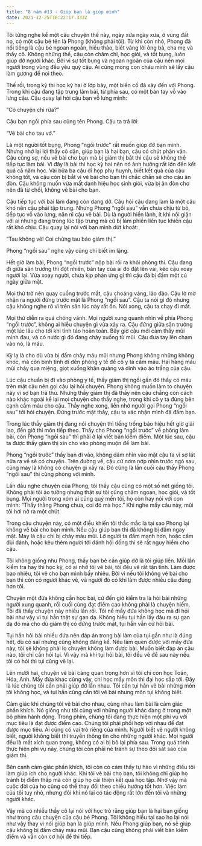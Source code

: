 ```yaml
---
title: "8 năm #13 - Giúp bạn là giúp mình"
date: 2021-12-25T16:22:17.333Z
---
```


Tôi từng nghe kể một câu chuyện thế này, ngày xửa ngày xưa, ở vùng đất nọ, có một cậu bé tên là Phong (không phải tôi). Từ khi còn nhỏ, Phong đã nổi tiếng là cậu bé ngoan ngoãn, hiếu thảo, biết vâng lời ông bà, cha mẹ và thầy cô. Không những thế, cậu còn chăm chỉ, học giỏi, và tốt bụng, luôn giúp đỡ người khác. Bởi vì sự tốt bụng và ngoan ngoãn của cậu nên mọi người trong vùng đều yêu quý cậu. Ai cũng mong con cháu mình sẽ lấy cậu làm gương để noi theo.

Thế rồi, trong kỳ thi học kỳ hai ở lớp bảy, một biến cố đã xảy đến với Phong. Trong khi cậu đang tập trung làm bài, từ phía sau, có một bàn tay vỗ vào lưng cậu. Cậu quay lại hỏi cậu bạn vỗ lưng mình:

“Có chuyện chi rứa?”

Cậu bạn ngồi phía sau cũng tên Phong. Cậu ta trả lời:

“Vẽ bài cho tau vớ.”

Là một người tốt bụng, Phong “ngồi trước” rất muốn giúp đỡ bạn mình. Nhưng nhớ lại lời thầy cô dặn, giúp bạn là hại bạn, cậu có chút phân vân. Cậu cũng sợ, nếu vẽ bài cho bạn mà bị giám thị bắt thì cậu sẽ không thể tiếp tục làm bài. Vì đây là bài thi học kỳ hai nên nó ảnh hưởng rất lớn đến kết quả cả năm học. Vài bữa ba cậu đi họp phụ huynh, biết kết quả của cậu không tốt, và cậu còn bị bắt vì vẽ bài cho bạn thì chắc chắn sẽ cho cậu ăn đòn. Cậu không muốn vừa mất danh hiệu học sinh giỏi, vừa bị ăn đòn cho nên đã từ chối, không vẽ bài cho bạn.

Cậu tiếp tục với bài làm đang còn dang dở. Câu hỏi cậu đang làm là một câu khó nên cậu phải tập trung. Nhưng Phong “ngồi sau” vẫn chưa chịu từ bỏ, tiếp tục vỗ vào lưng, năn nỉ cậu vẽ bài. Dù là người hiền lành, ít khi nổi giận với ai nhưng đang trong lúc tập trung mà cứ bị làm phiền liên tục khiến cậu rất khó chịu. Cậu quay lại nói với bạn mình dứt khoát:

“Tau không vẽ! Coi chừng tau báo giám thị.”

Phong “ngồi sau” nghe vậy cũng chỉ biết im lặng.

Hết giờ làm bài, Phong “ngồi trước” nộp bài rồi ra khỏi phòng thi. Cậu đang đi giữa sân trường thì đột nhiên, bàn tay của ai đó đặt lên vai, kéo cậu xoay người lại. Vừa xoay người, chưa kịp phản ứng gì thì cậu đã bị đấm một cú ngày giữa mặt.

Mọi thứ trở nên quay cuồng trước mắt, cậu choáng váng, lảo đảo. Cậu lờ mờ nhận ra người đứng trước mặt là Phong “ngồi sau”. Cậu ta nói gì đó nhưng cậu không nghe rõ vì trên sân lúc này rất ồn. Nói xong, cậu ta chạy đi mất.

Mọi thứ diễn ra quá chóng vánh. Mọi người xung quanh nhìn về phía Phong “ngồi trước”, không ai hiểu chuyện gì vừa xảy ra. Cậu đứng giữa sân trường một lúc lâu cho tới khi tỉnh táo hoàn toàn. Bây giờ cậu mới cảm thấy mũi mình đau, và có nước gì đó đang chảy xuống từ mũi. Cậu đưa tay lên chạm vào nó, là máu.

Kỳ lạ là cho dù vừa bị đấm chảy máu mũi nhưng Phong không những không khóc, mà còn bình tĩnh đi đến phòng y tế để cô y tá cầm máu. Hai hàng máu mũi chảy qua miệng, giọt xuống khăn quàng và dính vào áo trắng của cậu.

Lúc cậu chuẩn bị đi vào phòng y tế, thầy giám thị ngồi gần đó thấy có máu trên mặt cậu nên gọi cậu lại hỏi chuyện. Phong không muốn làm to chuyện này vì sợ bạn trả thù. Nhưng thầy giám thị đã thấy nên cậu chẳng còn cách nào khác ngoài kể lại mọi chuyện cho thầy nghe, trong khi cô y tá đứng bên cạnh cầm máu cho cậu. Thầy nghe xong, liền nhờ người gọi Phong “ngồi sau” tới hỏi chuyện. Đứng trước mặt thầy, cậu ta xác nhận mình đã đấm bạn.

Trong lúc thầy giám thị đang nói chuyện thì tiếng trống báo hiệu hết giờ giải lao, đến giờ thi môn tiếp theo. Thầy cho Phong “ngồi trước” về phòng làm bài, còn Phong “ngồi sau” thì phải ở lại viết bản kiểm điểm. Một lúc sau, cậu ta được thầy giám thị xin cho vào phòng muộn để làm bài.

Phong “ngồi trước” thấy bạn đi vào, không dám nhìn vào mặt cậu ta vì sợ lát nữa ra về sẽ có chuyện. Trên đường về, cậu cứ nơm nớp nhìn trước ngó sau, cũng may là không có chuyện gì xảy ra. Đó cũng là lần cuối cậu thấy Phong “ngồi sau” thi cùng phòng với mình.

Lần đầu nghe chuyện của Phong, tôi thấy cậu cũng có một số nét giống tôi. Không phải tôi ảo tưởng nhưng thật sự tôi cũng chăm ngoan, học giỏi, và tốt bụng. Mọi người trong xóm ai cũng quý mến tôi, họ còn hay nói với con mình: “Thấy thằng Phong chưa, coi đó mà học.” Khi nghe mấy câu này, mũi tôi hơi nở ra một chút.

Trong câu chuyện này, có một điều khiến tôi thắc mắc là tại sao Phong lại không vẽ bài cho bạn mình. Nếu cậu giúp bạn thì đã không bị đấm ngay mặt. May là cậu chỉ bị chảy máu mũi. Lỡ người ta đấm mạnh hơn, hoặc cầm đùi đánh, hoặc kêu thêm người tới đánh hội đồng thì sẽ rất nguy hiểm cho cậu.

Tôi không giống như Phong, thấy bạn bè cần giúp đỡ là tôi giúp liền. Mỗi lần kiểm tra hay thi học kỳ, có ai nhờ tôi vẽ bài, tôi đều vẽ rất tận tình. Làm được bao nhiêu, tôi vẽ cho bạn mình bấy nhiêu. Bởi vì nếu tôi không vẽ bài cho bạn thì còn có người khác vẽ, và người đó có khi làm được nhiều câu đúng hơn tôi.

Chuyện một đứa không cần học bài, cứ đến giờ kiểm tra là hỏi bài những người xung quanh, rồi cuối cùng đạt điểm cao không phải là chuyện hiếm. Tôi đã thấy chuyện này nhiều lần rồi. Tôi nể mấy đứa không học mà đi hỏi bài như vậy vì tụi hắn thật sự gan dạ. Không hiểu tụi hắn lấy đâu ra sự gan dạ đó mà cho dù giám thị có đứng trước mặt, tụi hắn vẫn cứ hỏi bài.

Tụi hắn hỏi bài nhiều đứa nên đáp án trong bài làm của tụi gần như là đúng hết, dù có sai nhưng cũng không đáng kể. Nếu làm quen được với mấy đứa này, tôi sẽ không phải lo chuyện không làm được bài. Muốn biết đáp án câu nào, tôi chỉ cần hỏi tụi. Vì vậy mà khi tụi hỏi bài, tôi đều vẽ để sau này nếu tôi có hỏi thì tụi cũng vẽ lại.

Lên mười hai, chuyện vẽ bài càng quan trọng hơn vì tôi chỉ còn học Toán, Hóa, Anh. Mấy đứa khác cũng vậy, chỉ học mấy môn thi đại học sắp tới. Đây là lúc chúng tôi cần phải giúp đỡ lẫn nhau. Tôi cần tụi hắn vẽ bài những môn tôi không học, và tụi hắn cũng cần tôi vẽ bài nhưng môn tụi không biết.

Cảm giác khi chúng tôi vẽ bài cho nhau, cùng nhau làm bài là cảm giác phấn khích. Nó giống như tôi cùng với những người khác đang ở trong một bộ phim hành động. Trong phim, chúng tôi đang thực hiện một phi vụ với mục tiêu là đạt được điểm cao. Chúng tôi phải phối hợp với nhau để đạt được mục tiêu. Ai cũng có vai trò riêng của mình. Người biết vẽ người không biết, người không biết thì truyền thông tin cho những người khác. Mọi người đều là mắt xích quan trọng, không có ai bị bỏ lại phía sau. Trong quá trình thực hiện phi vụ này, chúng tôi còn phải né tránh sự theo dõi sát sao của giám thị.

Bên cạnh cảm giác phấn khích, tôi còn có cảm thấy tự hào vì những điều tôi làm giúp ích cho người khác. Khi tôi vẽ bài cho bạn, tôi không chỉ giúp họ tránh bị điểm thấp mà còn giúp họ cải thiện kết quả học tập. Nhờ vậy mà cuộc đời của họ cũng có thể thay đổi theo chiều hướng tốt hơn. Việc làm của tôi tuy nhỏ, nhưng đôi khi nó lại có tác động rất lớn đến tôi và những người khác.

Vậy mà có nhiều thầy cô lại nói với học trò rằng giúp bạn là hại bạn giống như trong câu chuyện của cậu bé Phong. Tôi không hiểu tại sao họ lại nói như vậy thay vì nói giúp bạn là giúp mình. Nếu Phong giúp bạn, nó sẽ giúp cậu không bị đấm chảy máu mũi. Bạn cậu cũng không phải viết bản kiểm điểm và vẫn còn cơ hội để thi tiếp.
